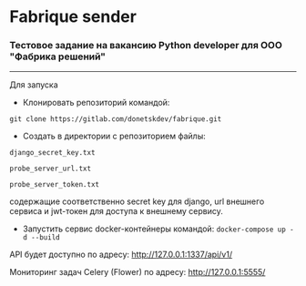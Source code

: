 # Fabrique sender
### Тестовое задание на вакансию Python developer для ООО "Фабрика решений"
---
Для запуска
* Клонировать репозиторий командой:

`git clone https://gitlab.com/donetskdev/fabrique.git`
* Сoздать в директории с репозиторием файлы:

`django_secret_key.txt`

`probe_server_url.txt`

`probe_server_token.txt`

cодержащие соответственно secret key для django, url внешнего сервиса и jwt-токен для доступа к внешнему сервису.
* Запустить сервис docker-контейнеры командой:
`docker-compose up -d --build`

API будет доступно по адресу: http://127.0.0.1:1337/api/v1/

Мониторинг задач Celery (Flower) по адресу: http://127.0.0.1:5555/
